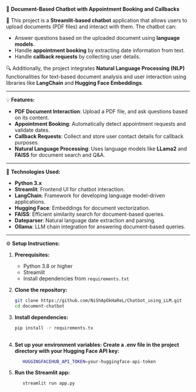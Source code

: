 📢 **Document-Based Chatbot with Appointment Booking and Callbacks**

🚀 This project is a **Streamlit-based chatbot** application that allows users to upload documents (PDF files) and interact with them. The chatbot can:
- Answer questions based on the uploaded document using **language models**.
- Handle **appointment booking** by extracting date information from text.
- Handle **callback requests** by collecting user details.

🔍 Additionally, the project integrates **Natural Language Processing (NLP)** functionalities for text-based document analysis and user interaction using libraries like **LangChain** and **Hugging Face Embeddings**.

---

💡 **Features:**
- **PDF Document Interaction**: Upload a PDF file, and ask questions based on its content.
- **Appointment Booking**: Automatically detect appointment requests and validate dates.
- **Callback Requests**: Collect and store user contact details for callback purposes.
- **Natural Language Processing**: Uses language models like **LLama2** and **FAISS** for document search and Q&A.

---

🔧 **Technologies Used:**
- **Python 3.x**
- **Streamlit**: Frontend UI for chatbot interaction.
- **LangChain**: Framework for developing language model-driven applications.
- **Hugging Face**: Embeddings for document vectorization.
- **FAISS**: Efficient similarity search for document-based queries.
- **Dateparser**: Natural language date extraction and parsing.
- **Ollama**: LLM chain integration for answering document-based queries.

---

⚙️ **Setup Instructions:**

1. **Prerequisites:**
   - Python 3.8 or higher
   - Streamlit
   - Install dependencies from `requirements.txt`

2. **Clone the repository:**
   ```bash
   git clone https://github.com/NiShApOkHaReL/Chatbot_using_LLM.git
   cd document-chatbot

3. **Install dependencies:**
   ```bash
   pip install -r requirements.tx
  

4. **Set up your environment variables: Create a .env file in the project directory with your Hugging Face API key:**

   ```bash
      HUGGINGFACEHUB_API_TOKEN=your-huggingface-api-token
5. **Run the Streamlit app:**
   ```bash   
      streamlit run app.py



